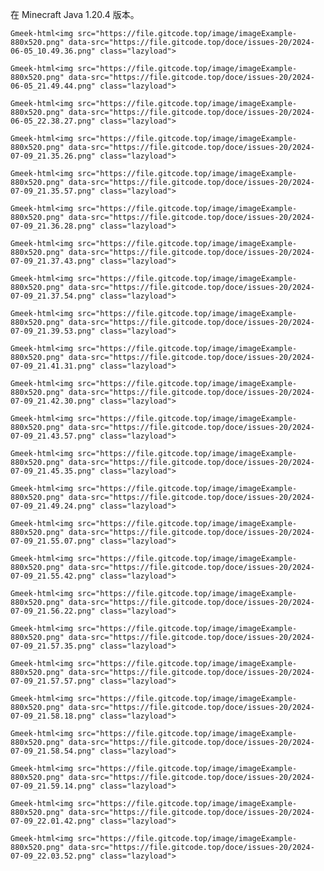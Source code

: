 在 Minecraft Java 1.20.4 版本。

`Gmeek-html<img src="https://file.gitcode.top/image/imageExample-880x520.png" data-src="https://file.gitcode.top/doce/issues-20/2024-06-05_10.49.36.png" class="lazyload">`

`Gmeek-html<img src="https://file.gitcode.top/image/imageExample-880x520.png" data-src="https://file.gitcode.top/doce/issues-20/2024-06-05_21.49.44.png" class="lazyload">`

`Gmeek-html<img src="https://file.gitcode.top/image/imageExample-880x520.png" data-src="https://file.gitcode.top/doce/issues-20/2024-06-05_22.38.27.png" class="lazyload">`

`Gmeek-html<img src="https://file.gitcode.top/image/imageExample-880x520.png" data-src="https://file.gitcode.top/doce/issues-20/2024-07-09_21.35.26.png" class="lazyload">`

`Gmeek-html<img src="https://file.gitcode.top/image/imageExample-880x520.png" data-src="https://file.gitcode.top/doce/issues-20/2024-07-09_21.35.57.png" class="lazyload">`

`Gmeek-html<img src="https://file.gitcode.top/image/imageExample-880x520.png" data-src="https://file.gitcode.top/doce/issues-20/2024-07-09_21.36.28.png" class="lazyload">`

`Gmeek-html<img src="https://file.gitcode.top/image/imageExample-880x520.png" data-src="https://file.gitcode.top/doce/issues-20/2024-07-09_21.37.43.png" class="lazyload">`

`Gmeek-html<img src="https://file.gitcode.top/image/imageExample-880x520.png" data-src="https://file.gitcode.top/doce/issues-20/2024-07-09_21.37.54.png" class="lazyload">`

`Gmeek-html<img src="https://file.gitcode.top/image/imageExample-880x520.png" data-src="https://file.gitcode.top/doce/issues-20/2024-07-09_21.39.53.png" class="lazyload">`

`Gmeek-html<img src="https://file.gitcode.top/image/imageExample-880x520.png" data-src="https://file.gitcode.top/doce/issues-20/2024-07-09_21.41.31.png" class="lazyload">`

`Gmeek-html<img src="https://file.gitcode.top/image/imageExample-880x520.png" data-src="https://file.gitcode.top/doce/issues-20/2024-07-09_21.42.30.png" class="lazyload">`

`Gmeek-html<img src="https://file.gitcode.top/image/imageExample-880x520.png" data-src="https://file.gitcode.top/doce/issues-20/2024-07-09_21.43.57.png" class="lazyload">`

`Gmeek-html<img src="https://file.gitcode.top/image/imageExample-880x520.png" data-src="https://file.gitcode.top/doce/issues-20/2024-07-09_21.45.35.png" class="lazyload">`

`Gmeek-html<img src="https://file.gitcode.top/image/imageExample-880x520.png" data-src="https://file.gitcode.top/doce/issues-20/2024-07-09_21.49.24.png" class="lazyload">`

`Gmeek-html<img src="https://file.gitcode.top/image/imageExample-880x520.png" data-src="https://file.gitcode.top/doce/issues-20/2024-07-09_21.55.07.png" class="lazyload">`

`Gmeek-html<img src="https://file.gitcode.top/image/imageExample-880x520.png" data-src="https://file.gitcode.top/doce/issues-20/2024-07-09_21.55.42.png" class="lazyload">`

`Gmeek-html<img src="https://file.gitcode.top/image/imageExample-880x520.png" data-src="https://file.gitcode.top/doce/issues-20/2024-07-09_21.56.22.png" class="lazyload">`

`Gmeek-html<img src="https://file.gitcode.top/image/imageExample-880x520.png" data-src="https://file.gitcode.top/doce/issues-20/2024-07-09_21.57.35.png" class="lazyload">`

`Gmeek-html<img src="https://file.gitcode.top/image/imageExample-880x520.png" data-src="https://file.gitcode.top/doce/issues-20/2024-07-09_21.57.57.png" class="lazyload">`

`Gmeek-html<img src="https://file.gitcode.top/image/imageExample-880x520.png" data-src="https://file.gitcode.top/doce/issues-20/2024-07-09_21.58.18.png" class="lazyload">`

`Gmeek-html<img src="https://file.gitcode.top/image/imageExample-880x520.png" data-src="https://file.gitcode.top/doce/issues-20/2024-07-09_21.58.54.png" class="lazyload">`

`Gmeek-html<img src="https://file.gitcode.top/image/imageExample-880x520.png" data-src="https://file.gitcode.top/doce/issues-20/2024-07-09_21.59.14.png" class="lazyload">`

`Gmeek-html<img src="https://file.gitcode.top/image/imageExample-880x520.png" data-src="https://file.gitcode.top/doce/issues-20/2024-07-09_22.01.42.png" class="lazyload">`

`Gmeek-html<img src="https://file.gitcode.top/image/imageExample-880x520.png" data-src="https://file.gitcode.top/doce/issues-20/2024-07-09_22.03.52.png" class="lazyload">`

<!-- ##{"script":"<script src="https://cdnjs.cloudflare.com/ajax/libs/lazysizes/5.3.0/lazysizes.min.js" async></script>"}## -->